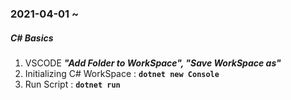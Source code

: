 <h3>2021-04-01 ~ </h3> 
<h5>C# Basics</h5>
<ol>
    <li> VSCODE <i><b>"Add Folder to WorkSpace", "Save WorkSpace as"</b></i></li>
    <li> Initializing C# WorkSpace : <code><b>dotnet new Console</b></code></li>
    <li> Run Script : <code><b>dotnet run</b></code></li>
</ol>
